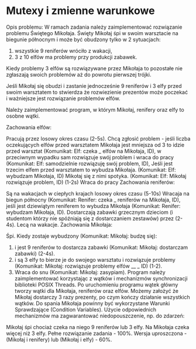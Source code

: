 # Mutexy i zmienne warunkowe

Opis problemu:
W ramach zadania należy zaimplementować rozwiązanie problemu Świętego Mikołaja.
Święty Mikołaj śpi w swoim warsztacie na biegunie północnym i może być obudzony tylko w 2 sytuacjach:

1. wszystkie 9 reniferów wróciło z wakacji,
2. 3 z 10 elfów ma problemy przy produkcji zabawek.

Kiedy problemy 3 elfów są rozwiązywane przez Mikołaja to pozostałe nie zgłaszają swoich problemów aż do powrotu pierwszej trójki.

Jeśli Mikołaj się obudzi i zastanie jednocześnie 9 reniferów i 3 elfy przed swoim warsztatem to stwierdza że rozwiezienie prezentów może poczekać i ważniejsze jest rozwiązanie problemów elfów.

Należy zaimplementować program, w którym Mikołaj, renifery oraz elfy to osobne wątki.

Zachowania elfów:

Pracują przez losowy okres czasu (2-5s).
Chcą zgłosić problem - jeśli liczba oczekujących elfów przed warsztatem Mikołaja jest mniejsza od 3 to idzie przed warsztat (Komunikat: Elf: czeka _ elfów na Mikołaja, ID), w przeciwnym wypadku sam rozwiązuje swój problem i wraca do pracy (Komunikat: Elf: samodzielnie rozwiązuję swój problem, ID),
Jeśli jest trzecim elfem przed warsztatem to wybudza Mikołaja. (Komunikat: Elf: wybudzam Mikołaja, ID)
Mikołaj się z nimi spotyka. (Komunikat: Elf: Mikołaj rozwiązuje problem, ID) (1-2s)
Wraca do pracy
Zachowania reniferów:

Są na wakacjach w ciepłych krajach losowy okres czasu (5-10s)
Wracaja na biegun północny (Komunikat: Renifer: czeka _ reniferów na Mikołaja, ID), jeśli jest dziewiątym reniferem to wybudza Mikołaja (Komunikat: Renifer: wybudzam Mikołaja, ID).
Dostarczają zabawki grzecznym dzieciom (i studentom którzy nie spóźniają się z dostarczaniem zestawów) przez (2-4s).
Lecą na wakacje.
Zachowania Mikołaja:

Śpi.
Kiedy zostaje wybudzony (Komunikat: Mikołaj: budzę się):

1. i jest 9 reniferów to dostarcza zabawki (Komunikat: Mikołaj: dostarczam zabawki) (2-4s).
2. i są 3 elfy to bierze je do swojego warsztatu i rozwiązuje problemy (Komunikat: Mikołaj: rozwiązuje problemy elfów __ _ ID) (1-2).
3. Wraca do snu (Komunikat: Mikołaj: zasypiam).
Program należy zaimplementować korzystając z wątków i mechanizmów synchronizacji biblioteki POSIX Threads. Po uruchomieniu programu wątek główny tworzy wątki dla Mikołaja, reniferów oraz elfów. Możemy założyć że Mikołaj dostarczy 3 razy prezenty, po czym kończy działanie wszystkich wątków. Do spania Mikołaja powinny być wykorzystane Warunki Sprawdzające (Condition Variables). Użycie odpowiednich mechanizmów ma zagwarantować niedopouszczenie, np. do zdarzeń:

Mikołaj śpi chociaż czeka na niego 9 reniferów lub 3 elfy.
Na Mikołaja czeka więcej niż 3 elfy.
Pełne rozwiązanie zadania - 100%. Wersja uproszczona - (Mikołaj i renifery) lub (Mikołaj i elfy) - 60%.
